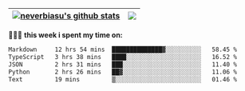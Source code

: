 | <a href="https://github.com/neverbiasu"><img align="center" src="https://github-readme-stats.vercel.app/api?username=neverbiasu&theme=dracula&show_icons=true&hide_border=true&count_private=true" alt="neverbiasu's github stats" /></a> | <a href="https://github.com/neverbiasu"><img align="center" src="https://github-readme-stats.vercel.app/api/top-langs/?username=neverbiasu&theme=dracula&show_icons=true&hide_border=true&layout=compact" /></a> |
| ------------- | ------------- |

👨🏾‍💻 **this week i spent my time on:**
<!--START_SECTION:waka-->

```txt
Markdown     12 hrs 54 mins  ██████████████▓░░░░░░░░░░   58.45 %
TypeScript   3 hrs 38 mins   ████░░░░░░░░░░░░░░░░░░░░░   16.52 %
JSON         2 hrs 31 mins   ███░░░░░░░░░░░░░░░░░░░░░░   11.40 %
Python       2 hrs 26 mins   ██▓░░░░░░░░░░░░░░░░░░░░░░   11.06 %
Text         19 mins         ▒░░░░░░░░░░░░░░░░░░░░░░░░   01.46 %
```

<!--END_SECTION:waka-->
